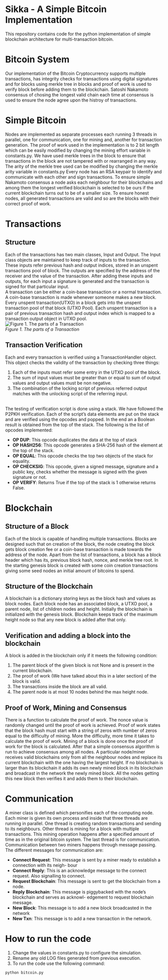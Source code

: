 # Sikka - A Simple Bitcoin Implementation
This repository contains code for the python implementation of simple blockchain architecture for multi-transaction bitcoin.

# Bitcoin System
Our implementation of the Bitcoin Cryptocurrency supports multiple transactions, has integrity checks for transactions using digital signatures and for blocks using merkle tree in blocks and proof of work is used to verify block before adding them to the blockchain. Satoshi Nakamoto consensus of chosing the longest valid chain each time at consensus is used to ensure the node agree upon the histroy of transactions.
# Simple Bitcoin
Nodes are implemented as separate processes each running 3 threads in parallel, one for communication, one for mining and, another for transaction generation. The proof of work used in the implementation is to 2 bit length which can be easily modified by changing the mining effort variable in constants.py. We have used merkle trees in the block to ensure that transactions in the block are not tampered with or rearranged in any way. The arity of the merkle tree used can be modified by changing the merkle arity variable in constants.py Every node has an RSA keypair to identify and communicate with each other and sign transactions. To ensure simple Nakamoto consensus a node asks each neighbour for their blockchains and among them the longest verified blockchain is selected to be ours if the current blockchain turns out to be of a smaller size. To ensure honest nodes, all generated transactions are valid and so are the blocks with their correct proof of work.
# Transactions
## Structure
Each of the transactions has two main classes, Input and Output. The Input class objects are maintained to keep track of inputs to the transaction. These inputs refer previous hash and output indices, stored in an unspent transactions pool of block. The outputs are specified by the address of the receiver and the value of the transaction. After adding these inputs and outputs, for each input a signature is generated and the transaction is signed for that particular input.
<br> A transaction can be either a coin-base transaction or a normal transaction. A coin-base transaction is made whenever someone makes a new block. Every unspent transaction(UTXO) in a block gets into the unspent transaction pool of that block (UTXO Pool). Each unspent transaction is a pair of previous transaction hash and output index which is mapped to a transaction output object in UTXO pool.
<br>![Figure 1. The parts of a Transaction](/Images/Transactions.png)
<br>*Figure 1. The parts of a Transaction*
## Transaction Verification
Each and every transaction is verified using a TransactionHandler object. This object checks the validity of the transaction by checking three things:  
1. Each of the inputs must refer some entry in the UTXO pool of the block.
2. The sum of input values must be greater than or equal to sum of output values and output values must be non negative.
3. The combination of the locking script of previous referred output matches with the unlocking script of the referring input.
<br>
The testing of verification script is done using a stack. We have followed the P2PKH verification. Each of the script’s data elements are put on the stack and are verified using the opcodes and popped. In the end an a Boolean result is obtained from the top of the stack. The following is the list of opcodes implemented:

- __OP DUP__: This opcode duplicates the data at the top of stack
- __OP HASH256__: This opcode generates a SHA-256 hash of the element at the top of the stack.
- __OP EQUAL__: This opcode checks the top two objects of the stack for equality.
- __OP CHECKSIG__: This opcode, given a signed message, signature and a public key, checks whether the message is signed with the given signature or not.
- __OP VERIFY__: Returns True if the top of the stack is 1 otherwise returns False.
# Blockchain
## Structure of a Block
Each of the block is capable of handling multiple transactions. Blocks are designed such that on creation of the block, the node creating the block gets block creation fee or a coin-base transaction is made towards the address of the node. Apart from the list of transactions, a block has a block header which has its, previous block hash, nonce, and merkle tree root. In the starting genesis block is created with some coin creation transactions giving some seed nodes an initial amount of bitcoins to spend.
## Structure of the Blockchain
A blockchain is a dictionary storing keys as the block hash and values as block nodes. Each block node has an associated block, a UTXO pool, a parent node, list of children nodes and height. Initially the blockchain is initialized with the genesis block. Blockchain keeps track of the maximum height node so that any new block is added after that only.
## Verification and adding a block into the blockchain
A block is added in the blockchain only if it meets the following condition:
1. The parent block of the given block is not None and is present in the current blockchain.
2. The proof of work (We have talked about this in a later section) of the block is valid.
3. The transactions inside the block are all valid.
4. The parent node is at most 10 nodes behind the max height node.
## Proof of Work, Mining and Consensus
There is a function to calculate the proof of work. The nonce value is randomly changed until the proof of work is achieved. Proof of work states that the block hash must start with a string of zeros with number of zeros equal to the difficulty of mining. More the difficulty, more time it takes to calculate the proof of work.
Mining of a block is done once the proof of work for the block is calculated. After that a simple consensus algorithm is run to achieve consensus among all nodes. A particular node/miner receives valid blockchains only from all the neighbour nodes and replace its current blockchain with the one having the largest height. If no blockchain is larger than its blockchain it adds its own newly mined block in its blockchain and broadcast in the network the newly mined block. All the nodes getting this new block then verifies it and adds them to their blockchain.
# Communication
A miner class is defined which personifies each of the computing node. Each miner is given its own process and inside that three threads are running in parallel. One thread is creating random transactions and sending to its neighbours. Other thread is mining for a block with multiple transactions. This mining operation happens after a specified amount of time as in the original bitcoin system. The last thread is for communication. Communication between two miners happens through message passing. The different messages for communication are:
- __Connect Request__: This message is sent by a miner ready to establish a connection with its neigh- bour
- __Connect Reply__: This is an acknowledge message to the connect request. Also signalling to connect.
- __Request Blockchain__: This message is sent to get the blockchain from a node.
- __Reply Blockchain__: This message is piggybacked with the node’s blockchain and serves as acknowl- edgement to request blockchain message.
- __New Block__: This message is to add a new block broadcasted in the network
- __New Txn__: This message is to add a new transaction in the network.
# How to run the code
1. Change the values in constants.py to configure the simulation.
2. Rename any old LOG files generated from previous execution.
3. To run the code use the following command:
```
python bitcoin.py
```
